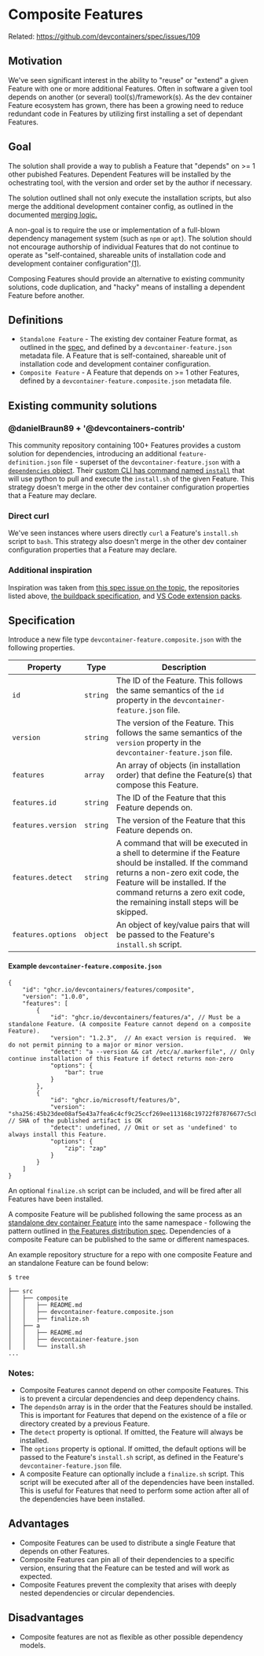 # Composite Features

Related: https://github.com/devcontainers/spec/issues/109

## Motivation

We've seen significant interest in the ability to "reuse" or "extend" a given Feature with one or more additional Features.  Often in software a given tool depends on another (or several) tool(s)/framework(s).  As the dev container Feature ecosystem has grown, there has been a growing need to reduce redundant code in Features by utilizing first installing a set of dependant Features.

## Goal

The solution shall provide a way to publish a Feature that "depends" on >= 1 other pubished Features. Dependent Features will be installed by the ochestrating tool, with the version and order set by the author if necessary.

The solution outlined shall not only execute the installation scripts, but also merge the additional development container config, as outlined in the documented [merging logic.](https://containers.dev/implementors/spec/#merge-logic)

A non-goal is to require the use or implementation of a full-blown dependency management system (such as `npm` or `apt`).  The solution should not encourage authorship of individual Features that do not continue to operate as "self-contained, shareable units of installation code and development container configuration"[(1)](https://containers.dev/implementors/features/).  

Composing Features should provide an alternative to existing community solutions, code duplication, and "hacky" means of installing a dependent Feature before another.

## Definitions

- `Standalone Feature` - The existing dev container Feature format, as outlined in the [spec](https://containers.dev/implementors/features/), and defined by a `devcontainer-feature.json` metadata file. A Feature that is self-contained, shareable unit of installation code and development container configuration.
- `Composite Feature` - A Feature that depends on >= 1 other Features, defined by a `devcontainer-feature.composite.json` metadata file.

## Existing community solutions

### @danielBraun89 + '@devcontainers-contrib'

This community repository containing 100+ Features provides a custom solution for dependencies, introducing an additional `feature-definition.json` file - superset of the `devcontainer-feature.json` with a [`dependencies` object](https://github.com/devcontainers-contrib/features/blob/db45f607e733f3d560f6527d89b6a9a85b3b806c/feature_definitions/elixir-asdf/feature-definition.json#L29-L50).  Their [custom CLI has command named `install`](https://github.com/devcontainers-contrib/cli/blob/0768a6f9a75934e4915739ad3b43f6feb5ec515e/dcontainer/cli/install/install_feature.py) that will use python to pull and execute the `install.sh` of the given Feature.  This strategy doesn't merge in the other dev container configuration properties that a Feature may declare.

### Direct curl

We've seen instances where users directly `curl` a Feature's `install.sh` script to `bash`.  This strategy also doesn't merge in the other dev container configuration properties that a Feature may declare.

### Additional inspiration

Inspiration was taken from [this spec issue on the topic](https://github.com/devcontainers/spec/issues/109), the repositories listed above, [the buildpack specification](https://docs.cloudfoundry.org/buildpacks/understand-buildpacks.html), and [VS Code extension packs](https://code.visualstudio.com/blogs/2017/03/07/extension-pack-roundup).

## Specification

Introduce a new file type `devcontainer-feature.composite.json` with the following properties.

| Property | Type | Description |
|----------|------|-------------|
| `id` | `string` | The ID of the Feature.  This follows the same semantics of the `id` property in the `devcontainer-feature.json` file. |
| `version` | `string` | The version of the Feature.  This follows the same semantics of the `version` property in the `devcontainer-feature.json` file. |
| `features` | `array` | An array of objects (in installation order) that define the Feature(s) that compose this Feature. |
| `features.id` | `string` | The ID of the Feature that this Feature depends on. |
| `features.version` | `string` | The version of the Feature that this Feature depends on. |
| `features.detect` | `string` | A command that will be executed in a shell to determine if the Feature should be installed.  If the command returns a non-zero exit code, the Feature will be installed.  If the command returns a zero exit code, the remaining install steps will be skipped. |
| `features.options` | `object` | An object of key/value pairs that will be passed to the Feature's `install.sh` script. |

#### Example `devcontainer-feature.composite.json`

```jsonc
{
    "id": "ghcr.io/devcontainers/features/composite",
    "version": "1.0.0",
    "features": [
        {
            "id": "ghcr.io/devcontainers/features/a", // Must be a standalone Feature. (A composite Feature cannot depend on a composite Feature).
            "version": "1.2.3",  // An exact version is required.  We do not permit pinning to a major or minor version.
            "detect": "a --version && cat /etc/a/.markerfile", // Only continue installation of this Feature if detect returns non-zero
            "options": {
                "bar": true
            }
        },
        {
            "id": "ghcr.io/microsoft/features/b",
            "version": "sha256:45b23dee08af5e43a7fea6c4cf9c25ccf269ee113168c19722f87876677c5cb2", // SHA of the published artifact is OK
            "detect": undefined, // Omit or set as 'undefined' to always install this Feature.
            "options": {
                "zip": "zap"
            }
        }
    ]
}
```

An optional `finalize.sh` script can be included, and will be fired after all Features have been installed.

A composite Feature will be published following the same process as an [standalone dev container Feature](https://containers.dev/implementors/features) into the same namespace - following the pattern outlined in [the Features distribution spec](https://containers.dev/implementors/features-distribution/). Dependencies of a composite Feature can be published to the same or different namespaces.

An example repository structure for a repo with one composite Feature and an standalone Feature can be found below:

```
$ tree 

├── src
│   ├── composite
│   │   ├── README.md
│   │   ├── devcontainer-feature.composite.json
│   │   ├── finalize.sh
│   ├── a
│   │   ├── README.md
│   │   ├── devcontainer-feature.json
│   │   └── install.sh
...
```

### Notes:

- Composite Features cannot depend on other composite Features. This is to prevent a circular dependencies and deep dependency chains.
- The `dependsOn` array is in the order that the Features should be installed.  This is important for Features that depend on the existence of a file or directory created by a previous Feature.
- The `detect` property is optional.  If omitted, the Feature will always be installed.
- The `options` property is optional.  If omitted, the default options will be passed to the Feature's `install.sh` script, as defined in the Feature's `devcontainer-feature.json` file.
- A composite Feature can optionally include a `finalize.sh` script.  This script will be executed after all of the dependencies have been installed.  This is useful for Features that need to perform some action after all of the dependencies have been installed.


## Advantages

- Composite Features can be used to distribute a single Feature that depends on other Features.
- Composite Features can pin all of their dependencies to a specific version, ensuring that the Feature can be tested and will work as expected.
- Composite Features prevent the complexity that arises with deeply nested dependencies or circular dependencies.

## Disadvantages

- Composite features are not as flexible as other possible dependency models.
